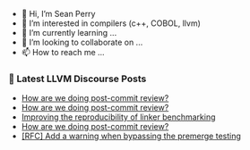 - 👋 Hi, I’m Sean Perry
- 👀 I’m interested in compilers (c++, COBOL, llvm)
- 🌱 I’m currently learning ...
- 💞️ I’m looking to collaborate on ...
- 📫 How to reach me ...

<!---
s66perry/s66perry is a ✨ special ✨ repository because its `README.md` (this file) appears on your GitHub profile.
You can click the Preview link to take a look at your changes.
--->
### 📕 Latest LLVM Discourse Posts

<!-- DISCOURSE-LLVM:START -->
- [How are we doing post-commit review?](https://discourse.llvm.org/t/how-are-we-doing-post-commit-review/85961?page=2#post_29)
- [How are we doing post-commit review?](https://discourse.llvm.org/t/how-are-we-doing-post-commit-review/85961?page=2#post_28)
- [Improving the reproducibility of linker benchmarking](https://discourse.llvm.org/t/improving-the-reproducibility-of-linker-benchmarking/86057#post_7)
- [How are we doing post-commit review?](https://discourse.llvm.org/t/how-are-we-doing-post-commit-review/85961?page=2#post_27)
- [[RFC] Add a warning when bypassing the premerge testing](https://discourse.llvm.org/t/rfc-add-a-warning-when-bypassing-the-premerge-testing/77610?page=3#post_55)
<!-- DISCOURSE-LLVM:END -->
